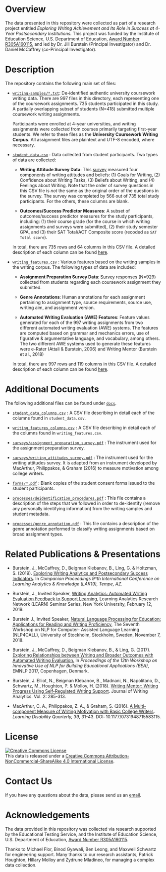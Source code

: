 # Overview

The data presented in this repository were collected as part of a research project entitled _Exploring Writing Achievement and Its Role in Success at 4-Year Postsecondary Institutions._ This project was funded by the Institute of Education Science, U.S. Department of Education, [Award Number R305A160115](https://ies.ed.gov/funding/grantsearch/details.asp?ID=1807), and led by Dr. Jill Burstein (Principal Investigator) and Dr. Daniel McCaffrey (co-Principal Investigator). 

# Description

The repository contains the following main set of files:

- [`writing-samples/*.txt`](writing-samples): De-identified authentic university coursework writing data. There are 997 files in this directory, each representing one of the coursework assignments. 735 students participated in this study. A partially overlapping subset of students (N=418) submitted multiple coursework writing assignments. 

  Participants were enrolled at 4-year universities, and writing assignments were collected from courses primarily targeting first-year students. We refer to these files as the **University Coursework Writing Corpus**.  All assignment files are plaintext and UTF-8 encoded, where necessary.

- [`student_data.csv`](student_data.csv) : Data collected from student participants. Two types of data are collected: 
    - **Writing Attitude Survey Data**: This [survey](docs/surveys/writing_attitudes_survey.pdf) measured four components of writing attitudes and beliefs: (1) Goals for Writing, (2) Confidence about Writing Tasks, (3) Beliefs about Writing, and (4) Feelings about Writing. Note that the order of survey questions in this CSV file is _not_ the same as the original order of the questions in the survey. The survey was completed by 566 out of 735 total study participants. For the others, these columns are blank.

    - **Outcomes/Success Predictor Measures**:  A subset of outcomes/success predictor measures for the study participants, including: (1) their course grade (for the course in which writing assignments and surveys were submitted), (2) their study semester GPA, and (3) their SAT Total/ACT Composite score (recoded as `SAT Total score`).

  In total, there are 735 rows and 64 columns in this CSV file. A detailed description of each column can be found [here](docs/student_data_columns.csv).

- [`writing_features.csv`](writing_features.csv) : Various features based on the writing samples in the writing corpus. The following types of data are included:
    - **Assignment Preparation Survey Data**: [Survey](docs/surveys/assignment_preparation_survey.pdf) responses (N=929) collected from students regarding each coursework assignment they submitted. 

    - **Genre Annotations**: Human annotations for each assignment pertaining to assignment type, source requirements, source use, writing aim, and assignment version. 
 
    - **Automated Writing Evaluation (AWE) Features**:  Feature values generated for each of the 997 writing assignments from two different automated writing evaluation (AWE) systems. The features are computed based on grammar and mechanics errors, use of figurative & argumentative language, and vocabulary, among others. The two different AWE systems used to generate these features were e-Rater (Attali & Burstein, 2006) and Writing Mentor (Burstein et al., 2018)

  In total, there are 997 rows and 119 columns in this CSV file. A detailed description of each column can be found [here](docs/writing_features_columns.csv).


# Additional Documents

The following additional files can be found under [`docs`](docs).

- [`student_data_columns.csv`](docs/student_data_columns.csv) : A CSV file describing in detail each of the columns found in `student_data.csv`. 

- [`writing_features_columns.csv`](docs/writing_features_columns.csv) : A CSV file describing in detail each of the columns found in `writing_features.csv`. 

- [`surveys/assignment_preparation_survey.pdf`](docs/surveys/assignment_preparation_survey.pdf) : The instrument used for the assignment preparation survey. 

- [`surveys/writing_attitudes_survey.pdf`](docs/surveys/writing_attitudes_survey.pdf) : The instrument used for the writing attitudes survey. It is adapted from an instrument developed by MacArthur, Philippakos, & Graham (2016) to measure motivation among college writers. 

- [`forms/*.pdf`](docs/forms) : Blank copies of the student consent forms issued to the student participants.

- [`processes/deidentification_procedures.pdf`](docs/processes/deidentification_procedures.pdf) : This file contains a description of the steps that we followed in order to de-identify (remove any personally identifying information) from the writing samples and student metadata.

- [`processes/genre_annotation.pdf`](docs/processes/genre_annotation.pdf) : This file contains a description of the genre annotation performed to classify writing assignments based on broad assignment types.

# Related Publications & Presentations

- Burstein, J., McCaffrey, D., Beigman Klebanov, B., Ling, G. & Holtzman, S. (2019). [Exploring Writing Analytics and Postsecondary Success Indicators](https://eric.ed.gov/?q=%22%22&ff1=subWriting+Research&ff2=eduPostsecondary+Education&id=ED598690). In *Companion Proceedings 9^th International Conference on Learning Analytics & Knowledge (LAK19), Tempe, AZ.*

- Burstein, J., Invited Speaker, [Writing Analytics: Automated Writing Evaluation Feedback to Support Learning](https://events.nyu.edu/#!view/event/event_id/223975), Learning Analytics Research Network (LEARN) Seminar Series, New York University, February 12, 2019.

- Burstein J., Invited Speaker, [Natural Language Processing for Education: Applications for Reading and Writing Proficiency](https://spraakbanken.gu.se/larka/nlp4call7/NLP4CALL_slides_5.pdf), The Seventh Workshop on NLP for Computer- Assisted Language Learning (NLP4CALL), University of Stockholm, Stockholm, Sweden, November 7, 2018.

- Burstein, J., McCaffrey, D., Beigman Klebanov, B., & Ling, G. (2017). [Exploring Relationships between Writing and Broader Outcomes with Automated Writing Evaluation.](http://www.google.com/url?q=http%3A%2F%2Fwww.aclweb.org%2Fanthology%2FW%2FW17%2FW17-5011.pdf&sa=D&sntz=1&usg=AFQjCNHTJ-5a32cTH4-Pj1h06GtAFZ-jUA) In *Proceedings of the 12th Workshop on Innovative Use of NLP for Building Educational Applications (BEA)*, EMNLP 2017, Copenhagen, Denmark.

- Burstein, J. Elliot, N., Beigman Klebanov, B., Madnani, N., Napolitano, D., Schwartz, M., Houghton, P. & Molloy, H. (2018).  [Writing Mentor: Writing Progress Using Self-Regulated Writing Support](https://journals.colostate.edu/index.php/analytics/article/view/213).  Journal of Writing Analytics. Vol. 2: 285-313.

- MacArthur, C. A., Philippakos, Z. A., & Graham, S. (2016). [A Multi-component Measure of Writing Motivation with Basic College Writers](https://journals.sagepub.com/doi/abs/10.1177/0731948715583115?journalCode=ldqa). *Learning Disability Quarterly, 39*, 31-43. DOI: 10.1177/0731948715583115.

# License

<a rel="license" href="http://creativecommons.org/licenses/by-nc-sa/4.0/"><img alt="Creative Commons License" style="border-width:0" src="https://i.creativecommons.org/l/by-nc-sa/4.0/88x31.png" /></a><br />This data is released under a <a rel="license" href="http://creativecommons.org/licenses/by-nc-sa/4.0/">Creative Commons Attribution-NonCommercial-ShareAlike 4.0 International License</a>.

# Contact Us

If you have any questions about the data, please send us an [email](mailto:ETS_IES_WAVES@ets.org?cc=hmolloy@ets.org,phoughton@ets.org,zmladineo@ets.org&subject=IES%20Writing%20Achievement%20Data).

# Acknowledgements

The data provided in this repository was collected via research supported by the Educational Testing Service, and the Institute of Education Science, U.S. Department of Education, [Award Number R305A160115](https://ies.ed.gov/funding/grantsearch/details.asp?ID=1807).

Thanks to Michael Flor, Binod Gyawali, Ben Leong, and Maxwell Schwartz for engineering support. Many thanks to our research assistants, Patrick Houghton, Hillary Molloy and Zydrune Mladineo, for managing a complex data collection.
